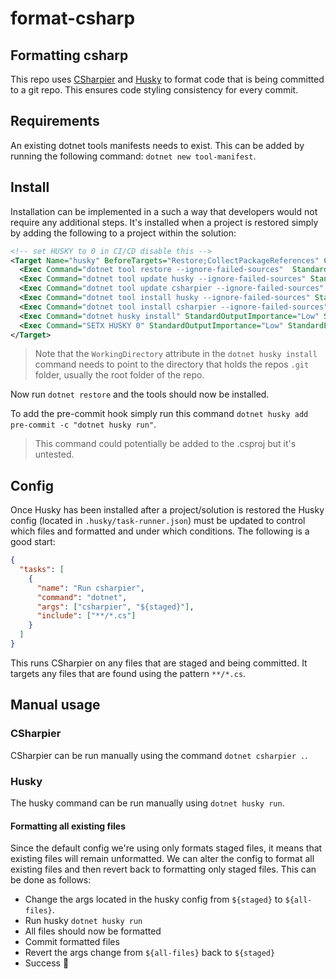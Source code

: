 # format-csharp

## Formatting csharp
This repo uses [CSharpier](https://github.com/belav/csharpier) and [Husky](https://www.nuget.org/packages/Husky/) to format code that is being committed to a git repo. This ensures code styling consistency for every commit.

## Requirements
An existing dotnet tools manifests needs to exist. This can be added by running the following command: 
`dotnet new tool-manifest`.

## Install
Installation can be implemented in a such a way that developers would not require any additional steps. It's installed when a project is restored simply by adding the following to a project within the solution:

```xml
<!-- set HUSKY to 0 in CI/CD disable this -->
<Target Name="husky" BeforeTargets="Restore;CollectPackageReferences" Condition="'$(HUSKY)' != 0">
  <Exec Command="dotnet tool restore --ignore-failed-sources"  StandardOutputImportance="Low" StandardErrorImportance="High"/>
  <Exec Command="dotnet tool update husky --ignore-failed-sources" StandardOutputImportance="Low" StandardErrorImportance="High" />
  <Exec Command="dotnet tool update csharpier --ignore-failed-sources" StandardOutputImportance="Low" StandardErrorImportance="High" />
  <Exec Command="dotnet tool install husky --ignore-failed-sources" StandardOutputImportance="Low" StandardErrorImportance="High" WorkingDirectory="./" />
  <Exec Command="dotnet tool install csharpier --ignore-failed-sources" StandardOutputImportance="Low" StandardErrorImportance="High" WorkingDirectory="./" />
  <Exec Command="dotnet husky install" StandardOutputImportance="Low" StandardErrorImportance="High" WorkingDirectory="./" />
  <Exec Command="SETX HUSKY 0" StandardOutputImportance="Low" StandardErrorImportance="High" />
</Target>
```

> Note that the `WorkingDirectory` attribute in the `dotnet husky install` command needs to point to the directory that holds the repos `.git` folder, usually the root folder of the repo.

Now run `dotnet restore` and the tools should now be installed.

To add the pre-commit hook simply run this command `dotnet husky add pre-commit -c "dotnet husky run"`. 

> This command could potentially be added to the .csproj but it's untested.

## Config
Once Husky has been installed after a project/solution is restored the Husky config (located in `.husky/task-runner.json`) must be updated to control which files and formatted and under which conditions. The following is a good start:

```json
{
  "tasks": [
    {
      "name": "Run csharpier",
      "command": "dotnet",
      "args": ["csharpier", "${staged}"],
      "include": ["**/*.cs"]
    }
  ]
}

```

This runs CSharpier on any files that are staged and being committed. It targets any files that are found using the pattern `**/*.cs`.

## Manual usage
### CSharpier
CSharpier can be run manually using the command `dotnet csharpier .`.

### Husky
The husky command can be run manually using `dotnet husky run`.

#### Formatting all existing files
Since the default config we're using only formats staged files, it means that existing files will remain unformatted. We can alter the config to format all existing files and then revert back to formatting only staged files. This can be done as follows:

- Change the args located in the husky config from `${staged}` to `${all-files}`.
- Run husky `dotnet husky run`
- All files should now be formatted 
- Commit formatted files
- Revert the args change from `${all-files}` back to `${staged}` 
- Success 🤑
